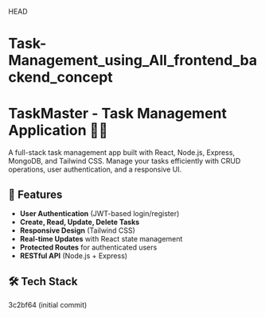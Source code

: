 HEAD
# Task-Management_using_All_frontend_backend_concept

# TaskMaster - Task Management Application 🔖✅

A full-stack task management app built with React, Node.js, Express, MongoDB, and Tailwind CSS. Manage your tasks efficiently with CRUD operations, user authentication, and a responsive UI.


## 🌟 Features

- **User Authentication** (JWT-based login/register)
- **Create, Read, Update, Delete Tasks**
- **Responsive Design** (Tailwind CSS)
- **Real-time Updates** with React state management
- **Protected Routes** for authenticated users
- **RESTful API** (Node.js + Express)

## 🛠 Tech Stack
3c2bf64 (initial commit)
